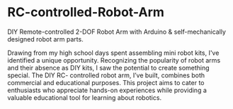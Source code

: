 # RC-controlled-Robot-Arm
DIY Remote-controlled 2-DOF Robot Arm with Arduino &amp; self-mechanically designed robot arm parts.

Drawing from my high school days spent assembling mini robot kits, I've identified a unique opportunity.
Recognizing the popularity of robot arms and their absence as DIY kits, I saw the potential to create something special.
The DIY RC- controlled robot arm, I’ve built, combines both commercial and educational purposes.
This project aims to cater to enthusiasts who appreciate hands-on experiences while providing a valuable educational tool for learning about robotics.


